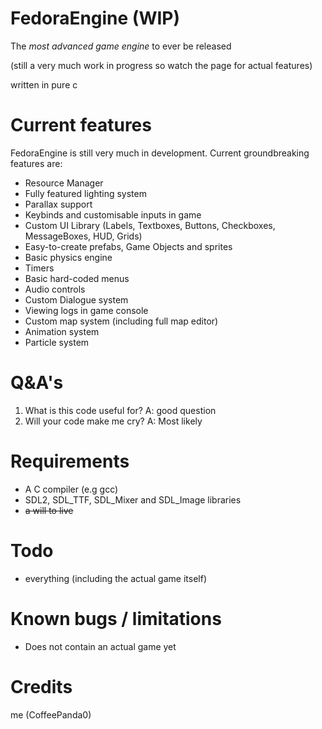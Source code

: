 # FedoraEngine (WIP)
The *most advanced game engine* to ever be released  

(still a very much work in progress so watch the page for actual features)

written in pure c

# Current features
FedoraEngine is still very much in development. Current groundbreaking features are:
- Resource Manager  
- Fully featured lighting system  
- Parallax support  
- Keybinds and customisable inputs in game  
- Custom UI Library (Labels, Textboxes, Buttons, Checkboxes, MessageBoxes, HUD, Grids)  
- Easy-to-create prefabs, Game Objects and sprites  
- Basic physics engine    
- Timers  
- Basic hard-coded menus  
- Audio controls  
- Custom Dialogue system  
- Viewing logs in game console  
- Custom map system (including full map editor)  
- Animation system  
- Particle system  

# Q&A's
1. What is this code useful for? A: good question
2. Will your code make me cry? A: Most likely

# Requirements
- A C compiler (e.g gcc)
- SDL2, SDL_TTF, SDL_Mixer and SDL_Image libraries
- ~~a will to live~~  

# Todo  
- everything (including the actual game itself)

# Known bugs / limitations  
- Does not contain an actual game yet  

# Credits
me (CoffeePanda0)
